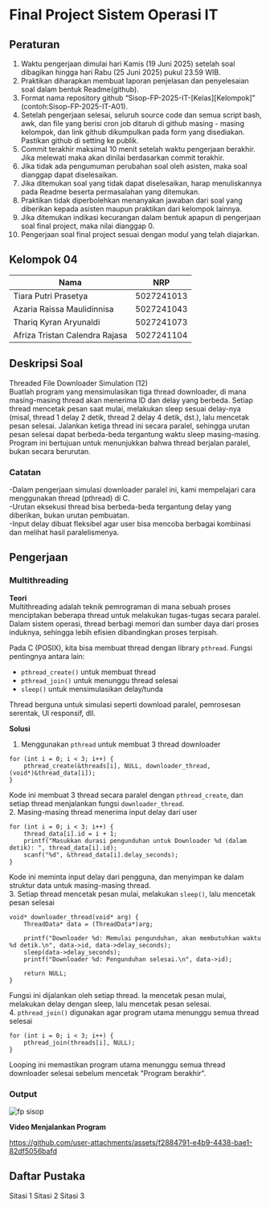 # Final Project Sistem Operasi IT

## Peraturan
1. Waktu pengerjaan dimulai hari Kamis (19 Juni 2025) setelah soal dibagikan hingga hari Rabu (25 Juni 2025) pukul 23.59 WIB.
2. Praktikan diharapkan membuat laporan penjelasan dan penyelesaian soal dalam bentuk Readme(github).
3. Format nama repository github “Sisop-FP-2025-IT-[Kelas][Kelompok]” (contoh:Sisop-FP-2025-IT-A01).
4. Setelah pengerjaan selesai, seluruh source code dan semua script bash, awk, dan file yang berisi cron job ditaruh di github masing - masing kelompok, dan link github dikumpulkan pada form yang disediakan. Pastikan github di setting ke publik.
5. Commit terakhir maksimal 10 menit setelah waktu pengerjaan berakhir. Jika melewati maka akan dinilai berdasarkan commit terakhir.
6. Jika tidak ada pengumuman perubahan soal oleh asisten, maka soal dianggap dapat diselesaikan.
7. Jika ditemukan soal yang tidak dapat diselesaikan, harap menuliskannya pada Readme beserta permasalahan yang ditemukan.
8. Praktikan tidak diperbolehkan menanyakan jawaban dari soal yang diberikan kepada asisten maupun praktikan dari kelompok lainnya.
9. Jika ditemukan indikasi kecurangan dalam bentuk apapun di pengerjaan soal final project, maka nilai dianggap 0.
10. Pengerjaan soal final project sesuai dengan modul yang telah diajarkan.

## Kelompok 04

Nama | NRP
--- | ---
Tiara Putri Prasetya | 5027241013
Azaria Raissa Maulidinnisa | 5027241043
Thariq Kyran Aryunaldi | 5027241073
Afriza Tristan Calendra Rajasa | 5027241104

## Deskripsi Soal

Threaded File Downloader Simulation (12)<br>
Buatlah program yang mensimulasikan tiga thread downloader, di mana masing-masing thread akan menerima ID dan delay yang berbeda. Setiap thread mencetak pesan saat mulai, melakukan sleep sesuai delay-nya (misal, thread 1 delay 2 detik, thread 2 delay 4 detik, dst.), lalu mencetak pesan selesai. Jalankan ketiga thread ini secara paralel, sehingga urutan pesan selesai dapat berbeda-beda tergantung waktu sleep masing-masing. Program ini bertujuan untuk menunjukkan bahwa thread berjalan paralel, bukan secara berurutan.

### Catatan
-Dalam pengerjaan simulasi downloader paralel ini, kami mempelajari cara menggunakan thread (pthread) di C.<br>
-Urutan eksekusi thread bisa berbeda-beda tergantung delay yang diberikan, bukan urutan pembuatan.<br>
-Input delay dibuat fleksibel agar user bisa mencoba berbagai kombinasi dan melihat hasil paralelismenya.<br>

## Pengerjaan
### Multithreading

**Teori**<br>
Multithreading adalah teknik pemrograman di mana sebuah proses menciptakan beberapa thread untuk melakukan tugas-tugas secara paralel. Dalam sistem operasi, thread berbagi memori dan sumber daya dari proses induknya, sehingga lebih efisien dibandingkan proses terpisah.

Pada C (POSIX), kita bisa membuat thread dengan library `pthread`. Fungsi pentingnya antara lain:
- `pthread_create()` untuk membuat thread
- `pthread_join()` untuk menunggu thread selesai
- `sleep()` untuk mensimulasikan delay/tunda

Thread berguna untuk simulasi seperti download paralel, pemrosesan serentak, UI responsif, dll.

**Solusi**
1. Menggunakan `pthread` untuk membuat 3 thread downloader
```
for (int i = 0; i < 3; i++) {
    pthread_create(&threads[i], NULL, downloader_thread, (void*)&thread_data[i]);
}
```
Kode ini membuat 3 thread secara paralel dengan `pthread_create`, dan setiap thread menjalankan fungsi `downloader_thread`.<br>
2. Masing-masing thread menerima input delay dari user
```
for (int i = 0; i < 3; i++) {
    thread_data[i].id = i + 1;
    printf("Masukkan durasi pengunduhan untuk Downloader %d (dalam detik): ", thread_data[i].id);
    scanf("%d", &thread_data[i].delay_seconds);
}
```
Kode ini meminta input delay dari pengguna, dan menyimpan ke dalam struktur data untuk masing-masing thread.<br>
3. Setiap thread mencetak pesan mulai, melakukan `sleep()`, lalu mencetak pesan selesai
```
void* downloader_thread(void* arg) {
    ThreadData* data = (ThreadData*)arg;

    printf("Downloader %d: Memulai pengunduhan, akan membutuhkan waktu %d detik.\n", data->id, data->delay_seconds);
    sleep(data->delay_seconds);
    printf("Downloader %d: Pengunduhan selesai.\n", data->id);

    return NULL;
}
```
Fungsi ini dijalankan oleh setiap thread. Ia mencetak pesan mulai, melakukan delay dengan sleep, lalu mencetak pesan selesai.<br>
4. `pthread_join()` digunakan agar program utama menunggu semua thread selesai
```
for (int i = 0; i < 3; i++) {
    pthread_join(threads[i], NULL);
}
```
Looping ini memastikan program utama menunggu semua thread downloader selesai sebelum mencetak "Program berakhir".

### Output

![fp sisop](https://github.com/user-attachments/assets/a781a5e5-ceee-4663-b7ed-464f7edbe7d)


**Video Menjalankan Program**<br>

https://github.com/user-attachments/assets/f2884791-e4b9-4438-bae1-82df5056bafd



## Daftar Pustaka

Sitasi 1
Sitasi 2
Sitasi 3





